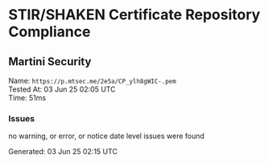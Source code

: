 # STIR/SHAKEN Certificate Repository Compliance

## Martini Security

Name: `https://p.mtsec.me/2e5a/CP_ylh8gWIC-.pem`\
Tested At: 03 Jun 25 02:05 UTC\
Time: 51ms

### Issues

no warning, or error, or notice date level issues were found

Generated: 03 Jun 25 02:15 UTC